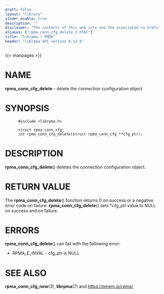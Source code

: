 ```yaml
---
draft: false
layout: "library"
slider_enable: true
description: ""
disclaimer: "The contents of this web site and the associated <a href=\"https://github.com/pmem\">GitHub repositories</a> are BSD-licensed open source."
aliases: ["rpma_conn_cfg_delete.3.html"]
title: "librpma | PMDK"
header: "librpma API version 0.12.0"
---
```

{{< manpages >}}

[comment]: <> (SPDX-License-Identifier: BSD-3-Clause)
[comment]: <> (Copyright 2020-2022, Intel Corporation)

NAME
====

**rpma\_conn\_cfg\_delete** - delete the connection configuration object

SYNOPSIS
========

          #include <librpma.h>

          struct rpma_conn_cfg;
          int rpma_conn_cfg_delete(struct rpma_conn_cfg **cfg_ptr);

DESCRIPTION
===========

**rpma\_conn\_cfg\_delete**() deletes the connection configuration
object.

RETURN VALUE
============

The **rpma\_conn\_cfg\_delete**() function returns 0 on success or a
negative error code on failure. **rpma\_conn\_cfg\_delete**() sets
\*cfg\_ptr value to NULL on success and on failure.

ERRORS
======

**rpma\_conn\_cfg\_delete**() can fail with the following error:

-   RPMA\_E\_INVAL - cfg\_ptr is NULL

SEE ALSO
========

**rpma\_conn\_cfg\_new**(3), **librpma**(7) and https://pmem.io/rpma/
